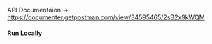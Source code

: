 API Documentaion -> https://documenter.getpostman.com/view/34595465/2sB2x9kWQM

<h4>Run Locally</h4><br>

